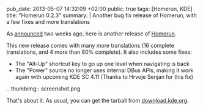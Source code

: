 pub_date: 2013-05-07 14:32:09 +02:00
public: true
tags: [Homerun, KDE]
title: "Homerun 0.2.3"
summary: |
    Another bug fix release of Homerun, with a few fixes and more translations

As [announced][homerun022] two weeks ago, here is another release of
[Homerun][homerun].

This new release comes with many more translations (16 complete translations,
and 4 more than 80% complete). It also includes some fixes:

- The "Alt-Up" shortcut key to go up one level when navigating is back
- The "Power" source no longer uses internal DBus APIs, making it work again with upcoming KDE SC 4.11 (Thanks to Hrvoje Senjan for this fix)

.. thumbimg:: screenshot.png

That's about it. As usual, you can get the tarball from [download.kde.org][dl].

[homerun022]: /2013/04/23/homerun-0.2.2-is-out/
[homerun]: http://userbase.kde.org/Homerun
[dl]: http://download.kde.org/unstable/homerun/src/
